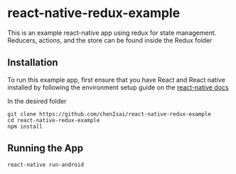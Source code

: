 # react-native-redux-example
This is an example react-native app using redux for state management. Reducers, actions, and the store can be found inside the Redux folder

## Installation
To run this example app, first ensure that you have React and React native installed by following the environment setup guide on the [react-native docs](http://reactnative.dev/docs/environment-setup)

In the desired folder
```
git clone https://github.com/chenIsai/react-native-redux-example
cd react-native-redux-example
npm install
```

## Running the App
```
react-native run-android
```
